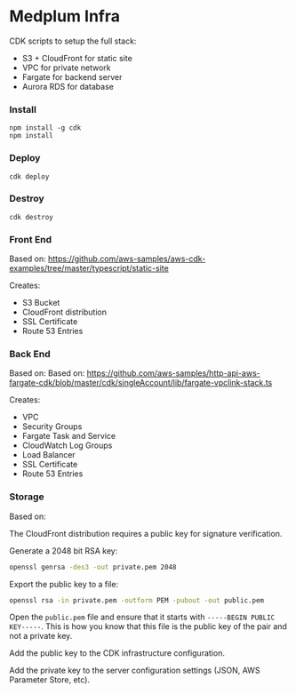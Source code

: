 # Medplum Infra

CDK scripts to setup the full stack:
- S3 + CloudFront for static site
- VPC for private network
- Fargate for backend server
- Aurora RDS for database

### Install

```
npm install -g cdk
npm install
```

### Deploy

```
cdk deploy
```

### Destroy

```
cdk destroy
```

### Front End

Based on: https://github.com/aws-samples/aws-cdk-examples/tree/master/typescript/static-site

Creates:
* S3 Bucket
* CloudFront distribution
* SSL Certificate
* Route 53 Entries

### Back End

Based on: Based on: https://github.com/aws-samples/http-api-aws-fargate-cdk/blob/master/cdk/singleAccount/lib/fargate-vpclink-stack.ts

Creates:
* VPC
* Security Groups
* Fargate Task and Service
* CloudWatch Log Groups
* Load Balancer
* SSL Certificate
* Route 53 Entries

### Storage

Based on:

The CloudFront distribution requires a public key for signature verification.

Generate a 2048 bit RSA key:

```sh
openssl genrsa -des3 -out private.pem 2048
```

Export the public key to a file:

```sh
openssl rsa -in private.pem -outform PEM -pubout -out public.pem
```

Open the `public.pem` file and ensure that it starts with `-----BEGIN PUBLIC KEY-----`. This is how you know that this file is the public key of the pair and not a private key.

Add the public key to the CDK infrastructure configuration.

Add the private key to the server configuration settings (JSON, AWS Parameter Store, etc).
